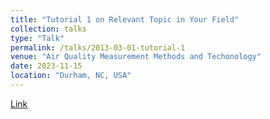 ```yaml
---
title: "Tutorial 1 on Relevant Topic in Your Field"
collection: talks
type: "Talk"
permalink: /talks/2013-03-01-tutorial-1
venue: "Air Quality Measurement Methods and Techonology"
date: 2023-11-15
location: "Durham, NC, USA"
---
```


[Link]("/files/paper1.pdf")
